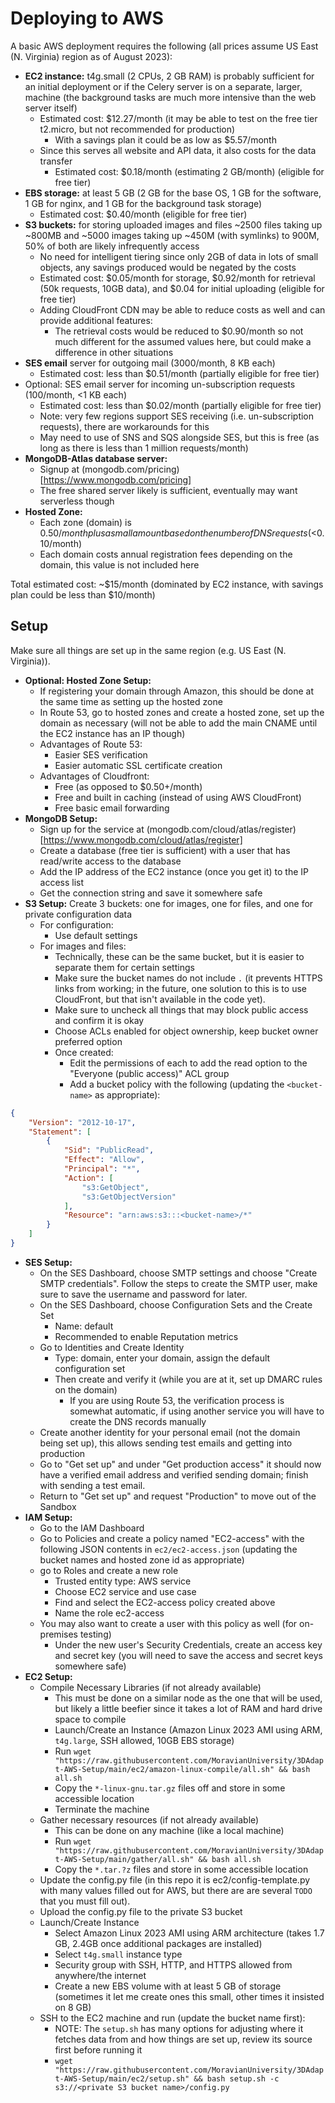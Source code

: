Deploying to AWS
================

A basic AWS deployment requires the following (all prices assume US East (N. Virginia) region as of August 2023):
* **EC2 instance:** t4g.small (2 CPUs, 2 GB RAM) is probably sufficient for an initial deployment or if the Celery server is on a separate, larger, machine (the background tasks are much more intensive than the web server itself)
  * Estimated cost: $12.27/month (it may be able to test on the free tier t2.micro, but not recommended for production)
    * With a savings plan it could be as low as $5.57/month
  * Since this serves all website and API data, it also costs for the data transfer
    * Estimated cost: $0.18/month (estimating 2 GB/month) (eligible for free tier)
* **EBS storage:** at least 5 GB (2 GB for the base OS, 1 GB for the software, 1 GB for nginx, and 1 GB for the background task storage)
  * Estimated cost: $0.40/month (eligible for free tier)
* **S3 buckets:** for storing uploaded images and files
  ~2500 files taking up ~800MB and ~5000 images taking up ~450M (with symlinks) to 900M, 50% of both are likely infrequently access
  * No need for intelligent tiering since only 2GB of data in lots of small objects, any savings produced would be negated by the costs
  * Estimated cost: $0.05/month for storage, $0.92/month for retrieval (50k requests, 10GB data), and $0.04 for initial uploading (eligible for free tier)
  * Adding CloudFront CDN may be able to reduce costs as well and can provide additional features:
    * The retrieval costs would be reduced to $0.90/month so not much different for the assumed values here, but could make a difference in other situations
* **SES email** server for outgoing mail (3000/month, 8 KB each)
  * Estimated cost: less than $0.51/month (partially eligible for free tier)
* Optional: SES email server for incoming un-subscription requests (100/month, <1 KB each)
  * Estimated cost: less than $0.02/month (partially eligible for free tier)
  * Note: very few regions support SES receiving (i.e. un-subscription requests), there are workarounds for this
  * May need to use of SNS and SQS alongside SES, but this is free (as long as there is less than 1 million requests/month)
* **MongoDB-Atlas database server:**
  * Signup at (mongodb.com/pricing)[https://www.mongodb.com/pricing]
  * The free shared server likely is sufficient, eventually may want serverless though
* **Hosted Zone:**
  * Each zone (domain) is $0.50/month plus a small amount based on the number of DNS requests (<$0.10/month)
  * Each domain costs annual registration fees depending on the domain, this value is not included here

Total estimated cost: ~$15/month (dominated by EC2 instance, with savings plan could be less than $10/month)

Setup
-----
Make sure all things are set up in the same region (e.g. US East (N. Virginia)).

* **Optional: Hosted Zone Setup:**
  * If registering your domain through Amazon, this should be done at the same time as setting up the hosted zone
  * In Route 53, go to hosted zones and create a hosted zone, set up the domain as necessary (will not be able to add the main CNAME until the EC2 instance has an IP though)
  * Advantages of Route 53:
    * Easier SES verification
    * Easier automatic SSL certificate creation
  * Advantages of Cloudfront:
    * Free (as opposed to $0.50+/month)
    * Free and built in caching (instead of using AWS CloudFront)
    * Free basic email forwarding
* **MongoDB Setup:**
  * Sign up for the service at (mongodb.com/cloud/atlas/register)[https://www.mongodb.com/cloud/atlas/register]
  * Create a database (free tier is sufficient) with a user that has read/write access to the database
  * Add the IP address of the EC2 instance (once you get it) to the IP access list
  * Get the connection string and save it somewhere safe
* **S3 Setup:** Create 3 buckets: one for images, one for files, and one for private configuration data
  * For configuration:
    * Use default settings
  * For images and files:
    * Technically, these can be the same bucket, but it is easier to separate them for certain settings
    * Make sure the bucket names do not include `.` (it prevents HTTPS links from working; in the future, one solution to this is to use CloudFront, but that isn't available in the code yet).
    * Make sure to uncheck all things that may block public access and confirm it is okay
    * Choose ACLs enabled for object ownership, keep bucket owner preferred option
    * Once created:
      * Edit the permissions of each to add the read option to the "Everyone (public access)" ACL group
      * Add a bucket policy with the following (updating the `<bucket-name>` as appropriate):
```json
{
    "Version": "2012-10-17",
    "Statement": [
        {
            "Sid": "PublicRead",
            "Effect": "Allow",
            "Principal": "*",
            "Action": [
                "s3:GetObject",
                "s3:GetObjectVersion"
            ],
            "Resource": "arn:aws:s3:::<bucket-name>/*"
        }
    ]
}
```
* **SES Setup:**
  * On the SES Dashboard, choose SMTP settings and choose "Create SMTP credentials". Follow the steps to create the SMTP user, make sure to save the username and password for later.
  * On the SES Dashboard, choose Configuration Sets and the Create Set
    * Name: default
    * Recommended to enable Reputation metrics
  * Go to Identities and Create Identity
    * Type: domain, enter your domain, assign the default configuration set
    * Then create and verify it (while you are at it, set up DMARC rules on the domain)
      * If you are using Route 53, the verification process is somewhat automatic, if using another service you will have to create the DNS records manually
  * Create another identity for your personal email (not the domain being set up), this allows sending test emails and getting into production
  * Go to "Get set up" and under "Get production access" it should now have a verified email address and verified sending domain; finish with sending a test email.
  * Return to "Get set up" and request "Production" to move out of the Sandbox
* **IAM Setup:**
  * Go to the IAM Dashboard
  * Go to Policies and create a policy named "EC2-access" with the following JSON contents in `ec2/ec2-access.json` (updating the bucket names and hosted zone id as appropriate)
  * go to Roles and create a new role
    * Trusted entity type: AWS service
    * Choose EC2 service and use case
    * Find and select the EC2-access policy created above
    * Name the role ec2-access
  * You may also want to create a user with this policy as well (for on-premises testing)
    * Under the new user's Security Credentials, create an access key and secret key (you will need to save the access and secret keys somewhere safe)
* **EC2 Setup:**
  * Compile Necessary Libraries (if not already available)
    * This must be done on a similar node as the one that will be used, but likely a little beefier since it takes a lot of RAM and hard drive space to compile
    * Launch/Create an Instance (Amazon Linux 2023 AMI using ARM, `t4g.large`, SSH allowed, 10GB EBS storage)
    * Run `wget "https://raw.githubusercontent.com/MoravianUniversity/3DAdapt-AWS-Setup/main/ec2/amazon-linux-compile/all.sh" && bash all.sh`
    * Copy the `*-linux-gnu.tar.gz` files off and store in some accessible location
    * Terminate the machine
  * Gather necessary resources (if not already available)
    * This can be done on any machine (like a local machine)
    * Run `wget "https://raw.githubusercontent.com/MoravianUniversity/3DAdapt-AWS-Setup/main/gather/all.sh" && bash all.sh`
    * Copy the `*.tar.?z` files and store in some accessible location
  * Update the config.py file (in this repo it is ec2/config-template.py with many values filled out for AWS, but there are are several `TODO` that you must fill out).
  * Upload the config.py file to the private S3 bucket
  * Launch/Create Instance
    * Select Amazon Linux 2023 AMI using ARM architecture (takes 1.7 GB, 2.4GB once additional packages are installed)
    * Select `t4g.small` instance type
    * Security group with SSH, HTTP, and HTTPS allowed from anywhere/the internet
    * Create a new EBS volume with at least 5 GB of storage (sometimes it let me create ones this small, other times it insisted on 8 GB)
  * SSH to the EC2 machine and run (update the bucket name first):
    * NOTE: The `setup.sh` has many options for adjusting where it fetches data from and how things are set up, review its source first before running it
    * `wget "https://raw.githubusercontent.com/MoravianUniversity/3DAdapt-AWS-Setup/main/ec2/setup.sh" && bash setup.sh -c s3://<private S3 bucket name>/config.py`
